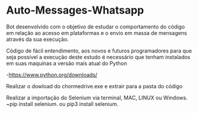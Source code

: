 # Auto-Messages-Whatsapp


Bot desenvolvido com o objetivo de estudar o comportamento do código em relação ao acesso em plataformas e o envio em massa de mensagens através da sua execução. 

Código de fácil entendimento, aos novos e futuros programadores para que seja possível a execução deste estudo é necessário que tenham instalados em suas maquinas a versão mais atual do Python

-https://www.python.org/downloads/

Realizar o dowload do chormedrive.exe e extrair para a pasta do código

Realizar a importação do Selenium via terminal, MAC, LINUX ou Windows. 
~pip install selenium.
ou
pip3 install selenium.
